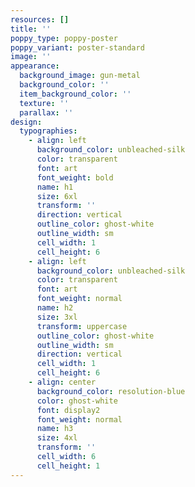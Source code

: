 ```yaml
---
resources: []
title: ''
poppy_type: poppy-poster
poppy_variant: poster-standard
image: ''
appearance:
  background_image: gun-metal
  background_color: ''
  item_background_color: ''
  texture: ''
  parallax: ''
design:
  typographies:
    - align: left
      background_color: unbleached-silk
      color: transparent
      font: art
      font_weight: bold
      name: h1
      size: 6xl
      transform: ''
      direction: vertical
      outline_color: ghost-white
      outline_width: sm
      cell_width: 1
      cell_height: 6
    - align: left
      background_color: unbleached-silk
      color: transparent
      font: art
      font_weight: normal
      name: h2
      size: 3xl
      transform: uppercase
      outline_color: ghost-white
      outline_width: sm
      direction: vertical
      cell_width: 1
      cell_height: 6
    - align: center
      background_color: resolution-blue
      color: ghost-white
      font: display2
      font_weight: normal
      name: h3
      size: 4xl
      transform: ''
      cell_width: 6
      cell_height: 1
---
```

